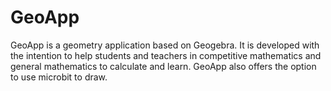 # GeoApp
GeoApp is a geometry application based on Geogebra. It is developed with the intention to help students and teachers in competitive mathematics and general mathematics to calculate and learn. GeoApp also offers the option to use microbit to draw.
